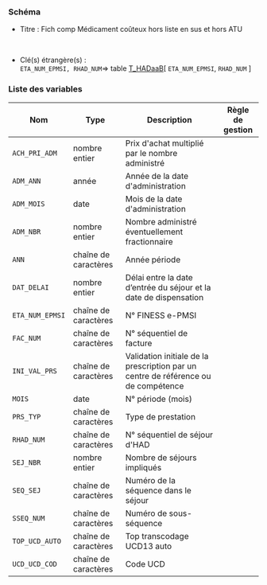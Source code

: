 ### Schéma


- Titre : Fich comp Médicament coûteux hors liste en sus et hors ATU
<br />



- Clé(s) étrangère(s) : <br />
`ETA_NUM_EPMSI, RHAD_NUM`=> table [T_HADaaB](/tables/T_HADaaB)[ `ETA_NUM_EPMSI`, `RHAD_NUM` ]<br />

 
### Liste des variables

Nom | Type | Description | Règle de gestion
-|-|-|-
`ACH_PRI_ADM`| nombre entier |Prix d'achat multiplié par le nombre administré||
`ADM_ANN`| année |Année de la date d'administration||
`ADM_MOIS`| date |Mois de la date d'administration||
`ADM_NBR`| nombre entier |Nombre administré éventuellement fractionnaire||
`ANN`| chaîne de caractères |Année période||
`DAT_DELAI`| nombre entier |Délai entre la date d’entrée du séjour et la date de dispensation||
`ETA_NUM_EPMSI`| chaîne de caractères |N° FINESS e-PMSI||
`FAC_NUM`| chaîne de caractères |N° séquentiel de facture||
`INI_VAL_PRS`| chaîne de caractères |Validation initiale de la prescription par un centre de référence ou de compétence||
`MOIS`| date |N° période (mois)||
`PRS_TYP`| chaîne de caractères |Type de prestation||
`RHAD_NUM`| chaîne de caractères |N° séquentiel de séjour d'HAD||
`SEJ_NBR`| nombre entier |Nombre de séjours impliqués||
`SEQ_SEJ`| chaîne de caractères |Numéro de la séquence dans le séjour||
`SSEQ_NUM`| chaîne de caractères |Numéro de sous-séquence||
`TOP_UCD_AUTO`| chaîne de caractères |Top transcodage UCD13 auto||
`UCD_UCD_COD`| chaîne de caractères |Code UCD||